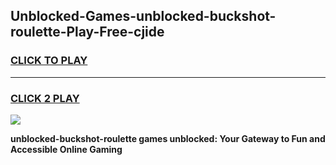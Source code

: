 
## Unblocked-Games-unblocked-buckshot-roulette-Play-Free-cjide
<h3>
<a href="https://premium76.site?title=unblocked-buckshot-roulette&ref=21A">CLICK TO PLAY</a></h3>
<hr>

<h3>
<a href="https://premium76.site?title=unblocked-buckshot-roulette&ref=21A">CLICK 2 PLAY</a>
  
</h3>

<a href="https://premium76.site?title=unblocked-buckshot-roulette&ref=21A"><img src="https://clearcache.store/games.png"></a>


**unblocked-buckshot-roulette games unblocked: Your Gateway to Fun and Accessible Online Gaming**
